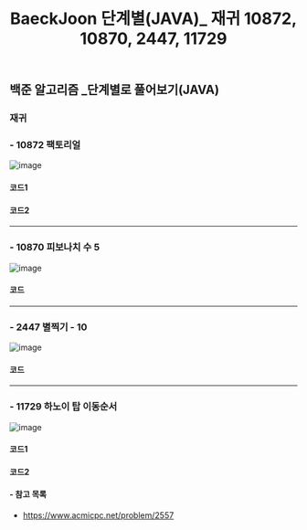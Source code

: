 ﻿---
layout: single
title: "BaeckJoon 단계별(JAVA)_ 재귀 10872, 10870, 2447, 11729"
read_time: true
categories: 
 - BaeckJoon 
tags: 
 - Algorithm
 - BaeckJoon 
last_modified_at: '2020-07-29 23:11:00 +0800'
toc: true
toc_sticky: true
toc_label: 목차
---
## 백준 알고리즘 _단계별로 풀어보기(JAVA)
### 재귀 
### - 10872 팩토리얼
![image](https://user-images.githubusercontent.com/66898243/88813886-6d0cc400-d1f4-11ea-8a94-cbec79dc1049.png)

#### 코드1 
> 

#### 코드2 
>  

***
### - 10870 피보나치 수 5
![image](https://user-images.githubusercontent.com/66898243/88813963-7eee6700-d1f4-11ea-86bc-5de6ffeeaf4c.png)

#### 코드
> 

***
### - 2447 별찍기 - 10
![image](https://user-images.githubusercontent.com/66898243/88814263-d42a7880-d1f4-11ea-9988-0cf2d21f7455.png)

#### 코드 
> 

***
### - 11729 하노이 탑 이동순서
![image](https://user-images.githubusercontent.com/66898243/88814456-1653ba00-d1f5-11ea-955c-b6b59a9f9f6c.png)

#### 코드1 
> 

#### 코드2 
> 


#### - 참고 목록
- https://www.acmicpc.net/problem/2557